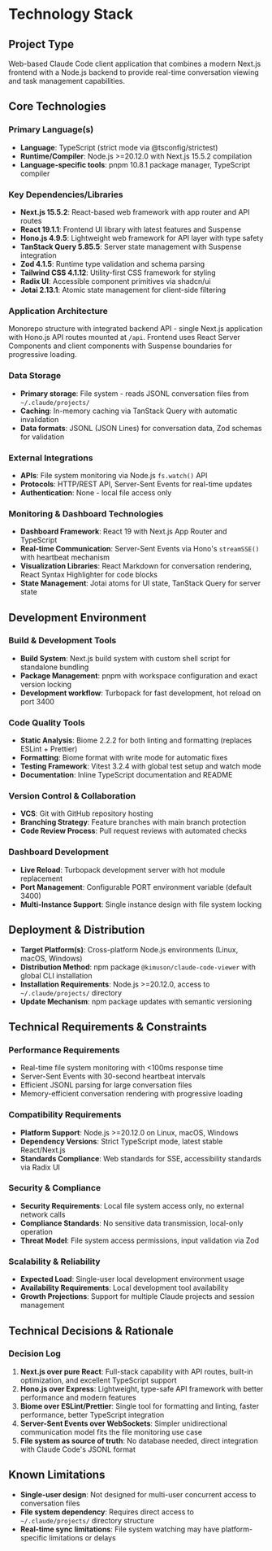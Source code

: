 # Technology Stack

## Project Type
Web-based Claude Code client application that combines a modern Next.js frontend with a Node.js backend to provide real-time conversation viewing and task management capabilities.

## Core Technologies

### Primary Language(s)
- **Language**: TypeScript (strict mode via @tsconfig/strictest)
- **Runtime/Compiler**: Node.js >=20.12.0 with Next.js 15.5.2 compilation
- **Language-specific tools**: pnpm 10.8.1 package manager, TypeScript compiler

### Key Dependencies/Libraries
- **Next.js 15.5.2**: React-based web framework with app router and API routes
- **React 19.1.1**: Frontend UI library with latest features and Suspense
- **Hono.js 4.9.5**: Lightweight web framework for API layer with type safety
- **TanStack Query 5.85.5**: Server state management with Suspense integration
- **Zod 4.1.5**: Runtime type validation and schema parsing
- **Tailwind CSS 4.1.12**: Utility-first CSS framework for styling
- **Radix UI**: Accessible component primitives via shadcn/ui
- **Jotai 2.13.1**: Atomic state management for client-side filtering

### Application Architecture
Monorepo structure with integrated backend API - single Next.js application with Hono.js API routes mounted at `/api`. Frontend uses React Server Components and client components with Suspense boundaries for progressive loading.

### Data Storage
- **Primary storage**: File system - reads JSONL conversation files from `~/.claude/projects/`
- **Caching**: In-memory caching via TanStack Query with automatic invalidation
- **Data formats**: JSONL (JSON Lines) for conversation data, Zod schemas for validation

### External Integrations
- **APIs**: File system monitoring via Node.js `fs.watch()` API
- **Protocols**: HTTP/REST API, Server-Sent Events for real-time updates
- **Authentication**: None - local file access only

### Monitoring & Dashboard Technologies
- **Dashboard Framework**: React 19 with Next.js App Router and TypeScript
- **Real-time Communication**: Server-Sent Events via Hono's `streamSSE()` with heartbeat mechanism
- **Visualization Libraries**: React Markdown for conversation rendering, React Syntax Highlighter for code blocks
- **State Management**: Jotai atoms for UI state, TanStack Query for server state

## Development Environment

### Build & Development Tools
- **Build System**: Next.js build system with custom shell script for standalone bundling
- **Package Management**: pnpm with workspace configuration and exact version locking
- **Development workflow**: Turbopack for fast development, hot reload on port 3400

### Code Quality Tools
- **Static Analysis**: Biome 2.2.2 for both linting and formatting (replaces ESLint + Prettier)
- **Formatting**: Biome format with write mode for automatic fixes
- **Testing Framework**: Vitest 3.2.4 with global test setup and watch mode
- **Documentation**: Inline TypeScript documentation and README

### Version Control & Collaboration
- **VCS**: Git with GitHub repository hosting
- **Branching Strategy**: Feature branches with main branch protection
- **Code Review Process**: Pull request reviews with automated checks

### Dashboard Development
- **Live Reload**: Turbopack development server with hot module replacement
- **Port Management**: Configurable PORT environment variable (default 3400)
- **Multi-Instance Support**: Single instance design with file system locking

## Deployment & Distribution
- **Target Platform(s)**: Cross-platform Node.js environments (Linux, macOS, Windows)
- **Distribution Method**: npm package `@kimuson/claude-code-viewer` with global CLI installation
- **Installation Requirements**: Node.js >=20.12.0, access to `~/.claude/projects/` directory
- **Update Mechanism**: npm package updates with semantic versioning

## Technical Requirements & Constraints

### Performance Requirements
- Real-time file system monitoring with <100ms response time
- Server-Sent Events with 30-second heartbeat intervals
- Efficient JSONL parsing for large conversation files
- Memory-efficient conversation rendering with progressive loading

### Compatibility Requirements  
- **Platform Support**: Node.js >=20.12.0 on Linux, macOS, Windows
- **Dependency Versions**: Strict TypeScript mode, latest stable React/Next.js
- **Standards Compliance**: Web standards for SSE, accessibility standards via Radix UI

### Security & Compliance
- **Security Requirements**: Local file system access only, no external network calls
- **Compliance Standards**: No sensitive data transmission, local-only operation
- **Threat Model**: File system access permissions, input validation via Zod

### Scalability & Reliability
- **Expected Load**: Single-user local development environment usage
- **Availability Requirements**: Local development tool availability
- **Growth Projections**: Support for multiple Claude projects and session management

## Technical Decisions & Rationale

### Decision Log
1. **Next.js over pure React**: Full-stack capability with API routes, built-in optimization, and excellent TypeScript support
2. **Hono.js over Express**: Lightweight, type-safe API framework with better performance and modern features
3. **Biome over ESLint/Prettier**: Single tool for formatting and linting, faster performance, better TypeScript integration
4. **Server-Sent Events over WebSockets**: Simpler unidirectional communication model fits the file monitoring use case
5. **File system as source of truth**: No database needed, direct integration with Claude Code's JSONL format

## Known Limitations

- **Single-user design**: Not designed for multi-user concurrent access to conversation files
- **File system dependency**: Requires direct access to `~/.claude/projects/` directory structure
- **Real-time sync limitations**: File system watching may have platform-specific limitations or delays